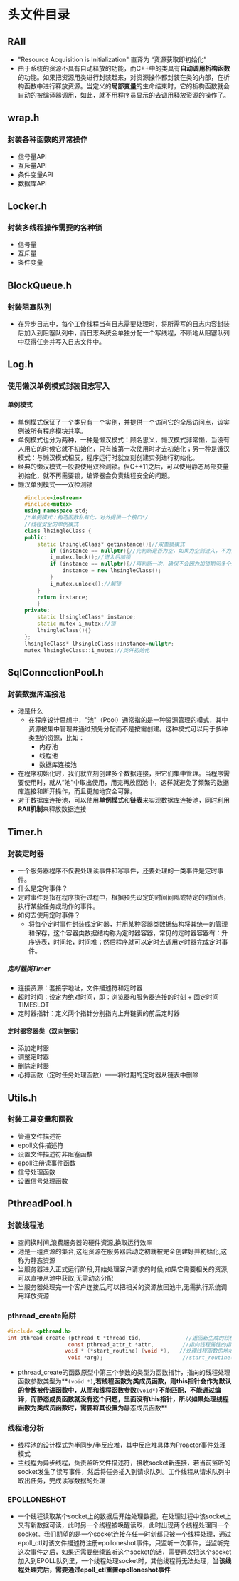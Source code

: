# 头文件目录

## RAII
* "Resource Acquisition is Initialization" 直译为 “资源获取即初始化”
* 由于系统的资源不具有自动释放的功能，而C++中的类具有**自动调用析构函数**的功能。如果把资源用类进行封装起来，对资源操作都封装在类的内部，在析构函数中进行释放资源。当定义的**局部变量**的生命结束时，它的析构函数就会自动的被编译器调用，如此，就不用程序员显示的去调用释放资源的操作了。

## wrap.h
### 封装各种函数的异常操作
* 信号量API
* 互斥量API
* 条件变量API
* 数据库API

## Locker.h
### 封装多线程操作需要的各种锁
* 信号量
* 互斥量
* 条件变量

## BlockQueue.h
### 封装阻塞队列
* 在异步日志中，每个工作线程当有日志需要处理时，将所需写的日志内容封装后加入到阻塞队列中，而日志系统会单独分配一个写线程，不断地从阻塞队列中获得任务并写入日志文件中。

## Log.h
### 使用懒汉单例模式封装日志写入
#### 单例模式
* 单例模式保证了一个类只有一个实例，并提供一个访问它的全局访问点，该实例被所有程序模块共享。
* 单例模式也分为两种，一种是懒汉模式：顾名思义，懒汉模式非常懒，当没有人用它的时候它就不初始化，只有被第一次使用时才去初始化；另一种是饿汉模式：与懒汉模式相反，程序运行时就立刻创建实例进行初始化。
* 经典的懒汉模式一般要使用双检测锁。但C++11之后，可以使用静态局部变量初始化，就不再需要锁，编译器会负责线程安全的问题。
* 懒汉单例模式——双检测锁
  ~~~cpp
    #include<iostream>
    #include<mutex>
    using namespace std;
    /*单例模式：构造函数私有化，对外提供一个接口*/ 
    //线程安全的单例模式
    class lhsingleClass {
    public:
	    static lhsingleClass* getinstance(){//双重锁模式
		    if (instance == nullptr){//先判断是否为空，如果为空则进入，不为空说明已经存在实例，直接返回
			i_mutex.lock();//进入后加锁
			if (instance == nullptr){//再判断一次，确保不会因为加锁期间多个线程同时进入
				instance = new lhsingleClass();
			}
			i_mutex.unlock();//解锁
		}
		return instance;
	    }
    private:
        static lhsingleClass* instance;
	    static mutex i_mutex;//锁
	    lhsingleClass(){}
    };
    lhsingleClass* lhsingleClass::instance=nullptr;
    mutex lhsingleClass::i_mutex;//类外初始化
  ~~~

## SqlConnectionPool.h
### 封装数据库连接池
* 池是什么
  * 在程序设计思想中，"池"（Pool）通常指的是一种资源管理的模式，其中资源被集中管理并通过预先分配而不是按需创建。这种模式可以用于多种类型的资源，比如：
    * 内存池
    * 线程池
    * 数据库连接池
* 在程序初始化时，我们就立刻创建多个数据连接，把它们集中管理。当程序需要使用时，就从“池”中取出使用，用完再放回池中，这样就避免了频繁的数据库连接和断开操作，而且更加地安全可靠。
* 对于数据库连接池，可以使用**单例模式**和**链表**来实现数据库连接池，同时利用**RAII机制**来释放数据连接

## Timer.h
### 封装定时器
*  一个服务器程序不仅要处理读事件和写事件，还要处理的一类事件是定时事件。
*  什么是定时事件？
  * 定时事件是指在程序执行过程中，根据预先设定的时间间隔或特定的时间点，执行某些任务或动作的事件。
* 如何去使用定时事件？
  * 将每个定时事件封装成定时器，并用某种容器类数据结构将其统一的管理和保存，这个容器类数据结构称为定时器容器，常见的定时器容器有：升序链表，时间轮，时间堆；然后程序就可以定时去调用定时器完成定时事件。
##### 定时器类Timer
* 连接资源：套接字地址，文件描述符和定时器
* 超时时间：设定为绝对时间，即：浏览器和服务器连接的时刻 + 固定时间TIMESLOT
* 定时器指针：定义两个指针分别指向上升链表的前后定时器
#### 定时器容器类（双向链表）
* 添加定时器
* 调整定时器
* 删除定时器
* 心搏函数（定时任务处理函数）——将过期的定时器从链表中删除

## Utils.h
### 封装工具变量和函数
* 管道文件描述符
* epoll文件描述符
* 设置文件描述符非阻塞函数
* epoll注册读事件函数
* 信号处理函数
* 设置信号处理函数

## PthreadPool.h
### 封装线程池
* 空间换时间,浪费服务器的硬件资源,换取运行效率
* 池是一组资源的集合,这组资源在服务器启动之初就被完全创建好并初始化,这称为静态资源
* 当服务器进入正式运行阶段,开始处理客户请求的时候,如果它需要相关的资源,可以直接从池中获取,无需动态分配
* 当服务器处理完一个客户连接后,可以把相关的资源放回池中,无需执行系统调用释放资源
### pthread_create陷阱
~~~c
#include <pthread.h>
int pthread_create (pthread_t *thread_tid,              //返回新生成的线程的id
                   const pthread_attr_t *attr,         //指向线程属性的指针,通常设置为NULL
                  void * (*start_routine) (void *),   //处理线程函数的地址
                   void *arg);                         //start_routine()中的参数
~~~
* pthread_create的函数原型中第三个参数的类型为函数指针，指向的线程处理函数参数类型为**`(void *)`**,若线程函数为类成员函数，则this指针会作为默认的参数被传进函数中，从而和线程函数参数**`(void*)`**不能匹配，不能通过编译，而静态成员函数就没有这个问题，里面没有this指针，所以如果处理线程函数为类成员函数时，需要将其设置为**静态成员函数**
### 线程池分析
* 线程池的设计模式为半同步/半反应堆，其中反应堆具体为Proactor事件处理模式
* 主线程为异步线程，负责监听文件描述符，接收socket新连接，若当前监听的socket发生了读写事件，然后将任务插入到请求队列。工作线程从请求队列中取出任务，完成读写数据的处理
### EPOLLONESHOT
* 一个线程读取某个socket上的数据后开始处理数据，在处理过程中该socket上又有新数据可读，此时另一个线程被唤醒读取，此时出现两个线程处理同一个socket。我们期望的是一个socket连接在任一时刻都只被一个线程处理，通过epoll_ctl对该文件描述符注册epolloneshot事件，只监听一次事件，当监听完这次事件之后，如果还需要继续监听这个socket的话，需要再次把这个socket加入到EPOLL队列里，一个线程处理socket时，其他线程将无法处理，**当该线程处理完后，需要通过epoll_ctl重置epolloneshot事件**